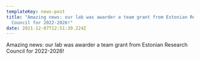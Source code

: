 ```yaml
---
templateKey: news-post
title: "Amazing news: our lab was awarder a team grant from Estonian Research
  Council for 2022-2026!"
date: 2021-12-07T12:51:39.224Z
---
```

Amazing news: our lab was awarder a team grant from Estonian Research Council for 2022-2026!